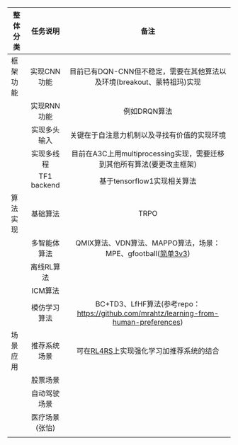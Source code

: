 | 整体分类 |    任务说明    |                             备注                             |
| -------- | :------------: | :----------------------------------------------------------: |
| 框架功能 |  实现CNN功能   | 目前已有DQN-CNN但不稳定，需要在其他算法以及环境(breakout、蒙特祖玛)实现 |
|          |  实现RNN功能   |                         例如DRQN算法                         |
|          |  实现多头输入  |         关键在于自注意力机制以及寻找有价值的实现环境         |
|          |   实现多线程   | 目前在A3C上用multiprocessing实现，需要迁移到其他所有算法(要更改主框架) |
|          |  TF1 backend   |                 基于tensorflow1实现相关算法                  |
| 算法实现 |    基础算法    |                             TRPO                             |
|          |  多智能体算法  | QMIX算法、VDN算法、MAPPO算法，场景：MPE、gfootball([简单3v3](https://github.com/johnjim0816/gfootball)) |
|          |   离线RL算法   |                                                              |
|          |    ICM算法     |                                                              |
|          |  模仿学习算法  | BC+TD3、LfHF算法(参考repo：https://github.com/mrahtz/learning-from-human-preferences) |
| 场景应用 |  推荐系统场景  | 可在[RL4RS](https://github.com/fuxiAIlab/RL4RS)上实现强化学习加推荐系统的结合 |
|          |    股票场景    |                                                              |
|          |  自动驾驶场景  |                                                              |
|          | 医疗场景(张怡) |                                                              |
|          |                |                                                              |



